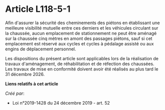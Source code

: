 # Article L118-5-1

Afin d'assurer la sécurité des cheminements des piétons en établissant une meilleure visibilité mutuelle entre ces derniers
et les véhicules circulant sur la chaussée, aucun emplacement de stationnement ne peut être aménagé sur la chaussée cinq
mètres en amont des passages piétons, sauf si cet emplacement est réservé aux cycles et cycles à pédalage assisté ou aux
engins de déplacement personnel.

Les dispositions du présent article sont applicables lors de la réalisation de travaux d'aménagement, de réhabilitation et de
réfection des chaussées. Les travaux de mise en conformité doivent avoir été réalisés au plus tard le 31 décembre 2026.

**Liens relatifs à cet article**

_Créé par_:

  - Loi n°2019-1428 du 24 décembre 2019 - art. 52
